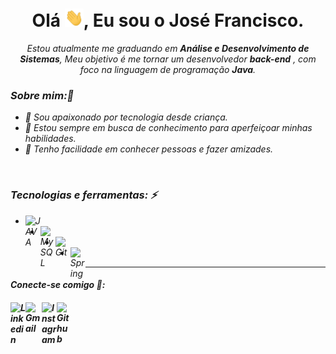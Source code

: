 <h1 align="center">Olá <img src="https://raw.githubusercontent.com/ABSphreak/ABSphreak/master/gifs/Hi.gif" width="30px">, Eu sou o José Francisco.</h1>

<p align="center">
  <em>
    Estou atualmente me graduando em <b>Análise e Desenvolvimento de Sistemas</b>, Meu objetivo é me tornar um desenvolvedor <b>back-end</b>&nbsp;, com foco na linguagem de programação <b>Java</b>.  
  <br>
  
</p>

<h3>Sobre mim:🧑</h3>

- 🧞 Sou apaixonado por tecnologia desde criança.
- 🔭 Estou sempre em busca de conhecimento para aperfeiçoar minhas habilidades.
- 👯 Tenho facilidade em conhecer pessoas e fazer amizades.
<br>

<h3>Tecnologias e ferramentas: ⚡ </h3>

- <img align= "left" alt="JAVA" width= "24px" src= "https://www.vectorlogo.zone/logos/java/java-horizontal.svg" />
- <img align = "left" alt="MySQL" width= "24px" src= "https://www.vectorlogo.zone/logos/mysql/mysql-ar21.svg" />
- <img align= "left" alt="Git" width = "24px" src = "https://www.vectorlogo.zone/logos/git-scm/git-scm-icon.svg" />
- <img align = "left" alt="Spring" width = "24px" src = "https://www.vectorlogo.zone/logos/springio/springio-icon.svg" />
---

<h4> Conecte-se comigo 🤝: <h4>
  </hr>
  <a href="https://www.linkedin.com/in/jos%C3%A9-francisco-marques-neto-67383622b/">
   <img align="left" alt="Linkedin" width="24px" src="https://www.vectorlogo.zone/logos/linkedin/linkedin-icon.svg" />
  </a>
  <a href="mailto:netomarques@gmail.com">
    <img align="left" alt="Gmail" width="26px" src="https://www.vectorlogo.zone/logos/gmail/gmail-icon.svg" />
  </a>
  <a href="https://www.instagram.com/zemarques_96/">
    <img align="left" alt="Instagram" width="24px" src="https://www.vectorlogo.zone/logos/instagram/instagram-icon.svg" />
  </a>
   <a href="https://github.com/ZeMarques96">
    <img align="left" alt="Github" width="26px" src="https://www.vectorlogo.zone/logos/github/github-tile.svg" />
  </a>
  <br>
